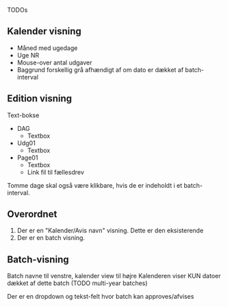 TODOs

Kalender visning
----------------
* Måned med ugedage
* Uge NR
* Mouse-over antal udgaver
* Baggrund forskellig grå afhændigt af om dato er dækket af batch-interval


Edition visning
----------------

Text-bokse
* DAG
  * Textbox
* Udg01
  * Textbox
* Page01
  * Textbox
  * Link fil til fællesdrev


Tomme dage skal også være klikbare, hvis de er indeholdt i et batch-interval. 

Overordnet
----------
1. Der er en "Kalender/Avis navn" visning. Dette er den eksisterende
2. Der er en batch visning. 

Batch-visning
--------------
Batch navne til venstre, kalender view til højre
Kalenderen viser KUN datoer dækket af dette batch (TODO multi-year batches)

Der er en dropdown og tekst-felt hvor batch kan approves/afvises



